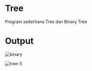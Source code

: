 # Tree
Program sederhana Tree dan Binary Tree

# Output

![binary](https://user-images.githubusercontent.com/52452132/100355776-ec849580-3024-11eb-84d5-92a253828d78.png)

![tree-5](https://user-images.githubusercontent.com/52452132/100355778-ed1d2c00-3024-11eb-9f95-1bdc3b18d7f1.png)

